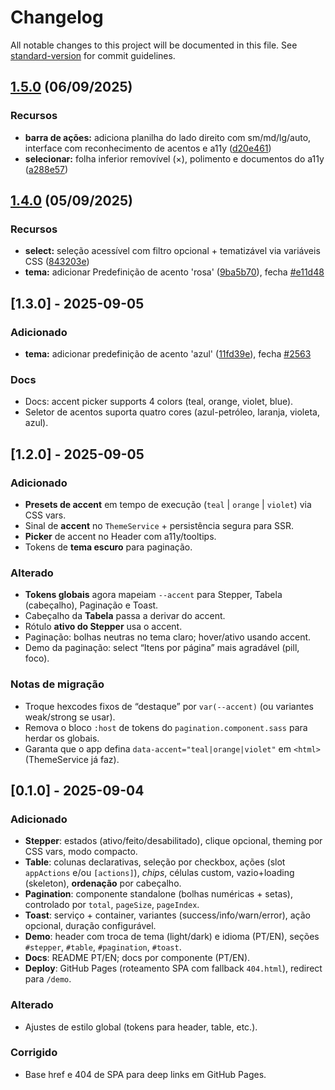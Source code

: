 # Changelog

All notable changes to this project will be documented in this file. See [standard-version](https://github.com/conventional-changelog/standard-version) for commit guidelines.

## [1.5.0](https://github.com/AysllaGomes/angular-components/compare/v1.4.0...v1.5.0) (06/09/2025)
### Recursos
* **barra de ações:** adiciona planilha do lado direito com sm/md/lg/auto, interface com reconhecimento de acentos e a11y ([d20e461](https://github.com/AysllaGomes/angular-components/commit/d20e46172b9830f0b036816de7d12c01fd4a2ce5))
* **selecionar:** folha inferior removível (×), polimento e documentos do a11y ([a288e57](https://github.com/AysllaGomes/angular-components/commit/a288e57ecc663011f8dbb99e9b2ea5c61bf9ca9d))

## [1.4.0](https://github.com/AysllaGomes/angular-components/compare/v1.3.0...v1.4.0) (05/09/2025)
### Recursos
* **select:** seleção acessível com filtro opcional + tematizável via variáveis ​​CSS ([843203e](https://github.com/AysllaGomes/angular-components/commit/843203e4a48f438ce5eea58630c7767ba9290636))
* **tema:** adicionar Predefinição de acento 'rosa' ([9ba5b70](https://github.com/AysllaGomes/angular-components/commit/9ba5b70f4572968ad908bf0d4c8f6afa2cf59330)), fecha [#e11d48](https://github.com/AysllaGomes/angular-components/issues/e11d48)

## [1.3.0] - 2025-09-05
### Adicionado
* **tema:** adicionar predefinição de acento 'azul' ([11fd39e](https://github.com/AysllaGomes/angular-components/commit/11fd39eeec0e0c65e9afcc0de7314cead771007f)), fecha [#2563](https://github.com/AysllaGomes/angular-components/issues/2563)

### Docs
- Docs: accent picker supports 4 colors (teal, orange, violet, blue).
- Seletor de acentos suporta quatro cores (azul-petróleo, laranja, violeta, azul).

## [1.2.0] - 2025-09-05
### Adicionado
- **Presets de accent** em tempo de execução (`teal` | `orange` | `violet`) via CSS vars.
- Sinal de **accent** no `ThemeService` + persistência segura para SSR.
- **Picker** de accent no Header com a11y/tooltips.
- Tokens de **tema escuro** para paginação.

### Alterado
- **Tokens globais** agora mapeiam `--accent` para Stepper, Tabela (cabeçalho), Paginação e Toast.
- Cabeçalho da **Tabela** passa a derivar do accent.
- Rótulo **ativo do Stepper** usa o accent.
- Paginação: bolhas neutras no tema claro; hover/ativo usando accent.
- Demo da paginação: select “Itens por página” mais agradável (pill, foco).

### Notas de migração
- Troque hexcodes fixos de “destaque” por `var(--accent)` (ou variantes weak/strong se usar).
- Remova o bloco `:host` de tokens do `pagination.component.sass` para herdar os globais.
- Garanta que o app defina `data-accent="teal|orange|violet"` em `<html>` (ThemeService já faz).


## [0.1.0] - 2025-09-04
### Adicionado
- **Stepper**: estados (ativo/feito/desabilitado), clique opcional, theming por CSS vars, modo compacto.
- **Table**: colunas declarativas, seleção por checkbox, ações (slot `appActions` e/ou `[actions]`), *chips*, células custom, vazio+loading (skeleton), **ordenação** por cabeçalho.
- **Pagination**: componente standalone (bolhas numéricas + setas), controlado por `total`, `pageSize`, `pageIndex`.
- **Toast**: serviço + container, variantes (success/info/warn/error), ação opcional, duração configurável.
- **Demo**: header com troca de tema (light/dark) e idioma (PT/EN), seções `#stepper`, `#table`, `#pagination`, `#toast`.
- **Docs**: README PT/EN; docs por componente (PT/EN).
- **Deploy**: GitHub Pages (roteamento SPA com fallback `404.html`), redirect para `/demo`.

### Alterado
- Ajustes de estilo global (tokens para header, table, etc.).

### Corrigido
- Base href e 404 de SPA para deep links em GitHub Pages.

